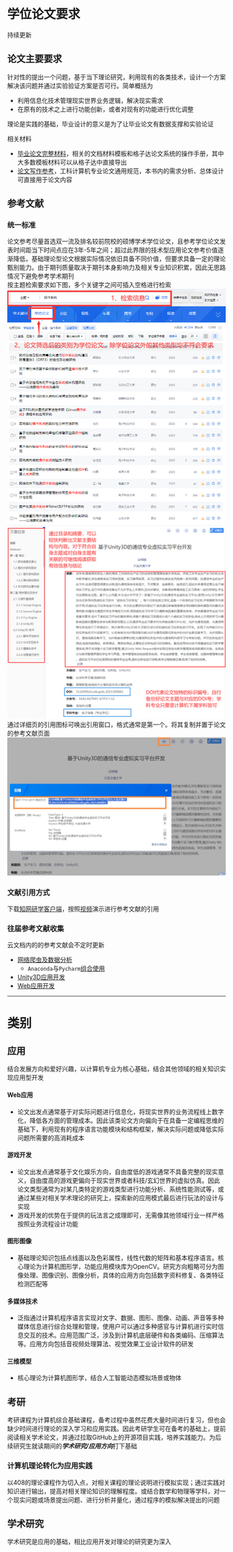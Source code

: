 # 学位论文要求

持续更新

## 论文主要要求
针对性的提出一个问题，基于当下理论研究，利用现有的各类技术，设计一个方案解决该问题并通过实验验证方案是否可行。简单概括为
- 利用信息化技术管理现实世界业务逻辑，解决现实需求
- 在原有的技术之上进行功能创新，或者对现有的功能进行优化调整

理论是实践的基础，毕业设计的意义是为了让毕业论文有数据支撑和实验论证

相关材料

- [毕业论文完整材料](https://kdocs.cn/join/gzj561g?f=101)，相关的文档材料模板和格子达论文系统的操作手册，其中大多数模板材料可以从格子达中直接导出
- [论文写作参考](https://kdocs.cn/join/g64pq8z?f=101)，工科计算机专业论文通用规范，本书内的需求分析、总体设计可直接用于论文内容
## 参考文献
### 统一标准
论文参考尽量首选双一流及排名较前院校的硕博学术学位论文，且参考学位论文发表时间距当下时间点应在3年-5年之间；超过此界限的技术型应用论文参考价值逐渐降低，基础理论型论文根据实际情况依旧具备不同价值，但要求具备一定的理论甄别能力。由于期刊质量取决于期刊本身影响力及相关专业知识积累，因此无思路情况下避免参考学术期刊  
按主题检索要求如下图，多个关键字之间可插入空格进行检索
![](https://github.com/DigitalMediaRD/OverView/blob/main/res/Thesis/001.png)
![](https://github.com/DigitalMediaRD/OverView/blob/main/res/Thesis/002.png)
通过详细页的引用图标可唤出引用窗口，格式通常是第一个。将其复制并置于论文的参考文献页面
![](https://github.com/DigitalMediaRD/OverView/blob/main/res/Thesis/003.png)

### 文献引用方式
下载[知网研学客户端](https://piccachex.cnki.net/estudy/E-Study%20Setup.exe)，按照[视频](https://www.bilibili.com/video/BV1Hr4y1T7hs)演示进行参考文献的引用

### 往届参考文献收集
云文档内的的参考文献会不定时更新
- [网络爬虫及数据分析](https://kdocs.cn/join/gzyrddz?f=101)
  - ```Anaconda```与```Pycharm```[组合使用](https://github.com/DigitalMediaRD/OpenCV?tab=readme-ov-file#%E7%BB%84%E5%90%88%E4%BD%BF%E7%94%A8)
- [Unity3D应用开发](https://kdocs.cn/join/g6p53hz?f=101)
- [Web应用开发](https://kdocs.cn/join/g5rk3ma?f=101)

---- 
# 类别

## 应用
结合发展方向和爱好兴趣，以计算机专业为核心基础，结合其他领域的相关知识实现应用型开发

#### Web应用
- 论文出发点通常基于对实际问题进行信息化，将现实世界的业务流程线上数字化，降低各方面的管理成本。因此该类论文方向偏向于在具备一定编程思维的基础下，利用现有的程序语言功能模块和结构框架，解决实际问题或降低实际问题所需要的高消耗成本
#### 游戏开发
- 论文出发点通常基于文化娱乐方向，自由度低的游戏通常不具备完整的现实意义，自由度高的游戏更偏向于现实世界或者科技/玄幻世界的虚拟仿真。因此论文类型通常为对某几类特定的游戏类型进行功能分析、系统性能测试等，或通过某些对相关学术理论的研究上，探索新的应用模式最后进行玩法的设计与实现
- 游戏开发的优势在于提供的玩法言之成理即可，无需像其他领域行业一样严格按照业务流程设计功能
#### 图形图像
- 基础理论知识包括点线面以及色彩属性，线性代数的矩阵和基本程序语言。核心理论为计算机图形学，功能应用模块库为OpenCV。研究方向粗略可分为图像处理、图像识别、图像分析，具体的应用方向包括数字资料修复、各类特征检测匹配等
#### 多媒体技术
- 泛指通过计算机程序语言实现对文字、数据、图形、图像、动画、声音等多种媒体信息进行综合处理和管理，使用户可以通过多种感官与计算机进行实时信息交互的技术。应用范围广泛，涉及到计算机底层硬件和各类编码、压缩算法等。应用方向包括音视频处理算法、视觉效果工业设计软件的研发
#### 三维模型
- 核心理论为计算机图形学，结合人工智能动态模拟场景或物体


## 考研
考研课程为计算机综合基础课程，备考过程中虽然花费大量时间进行复习，但也会缺少时间进行理论的深入学习和应用实践。因此考研学生可在备考的基础上，提前阅读相关学术论文，并通过拉取GitHub上的开源项目实践，培养实践能力。为后续研究生就读期间的***学术研究/应用方向***打下基础
### 计算机理论转化为应用实践
以408的理论课程作为切入点，对相关课程的理论说明进行模拟实现；通过实践对知识进行输出，提高对相关理论知识的理解程度。或结合数学和物理等学科，对一个现实问题或场景提出问题、进行分析并量化，通过程序的模拟解决提出的问题
## 学术研究
学术研究是应用的基础，相比应用开发对理论的研究更为深入